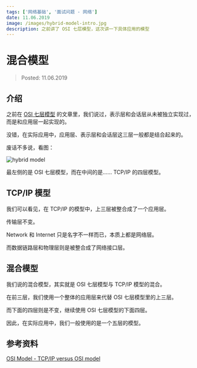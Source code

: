 ```yaml
---
tags: ['网络基础', '面试问题 - 网络']
date: 11.06.2019
image: /images/hybrid-model-intro.jpg
description: 之前讲了 OSI 七层模型，这次讲一下具体应用的模型
---
```


# 混合模型

> Posted: 11.06.2019

<Tag />

## 介绍

之前在 [OSI 七层模型](/network/osi.md) 的文章里，我们说过，表示层和会话层从未被独立实现过，而是和应用层一起实现的。

没错，在实际应用中，应用层、表示层和会话层这三层一般都是结合起来的。

废话不多说，看图：

![hybrid model](/images/hybrid-model.png)

最左侧的是 OSI 七层模型，而在中间的是…… TCP/IP 的四层模型。

## TCP/IP 模型

我们可以看见，在 TCP/IP 的模型中，上三层被整合成了一个应用层。

传输层不变。

Network 和 Internet 只是名字不一样而已，本质上都是网络层。

而数据链路层和物理层则是被整合成了网络接口层。

## 混合模型

我们说的混合模型，其实就是 OSI 七层模型与 TCP/IP 模型的混合。

在前三层，我们使用一个整体的应用层来代替 OSI 七层模型里的上三层。

而下面的四层则是不变，继续使用 OSI 七层模型的下面四层。

因此，在实际应用中，我们一般使用的是一个五层的模型。

## 参考资料

[OSI Model - TCP/IP versus OSI model](https://www.udemy.com/course/complete-networking-fundamentals-course-ccna-start/learn/lecture/4481960#overview)

<Chirpy />